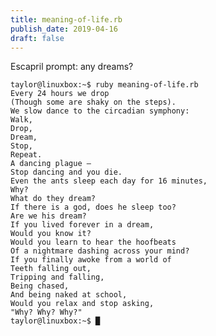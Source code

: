 ```yaml
---
title: meaning-of-life.rb
publish_date: 2019-04-16
draft: false
---
```

Escapril prompt: any dreams?

    taylor@linuxbox:~$ ruby meaning-of-life.rb  
    Every 24 hours we drop  
    (Though some are shaky on the steps).  
    We slow dance to the circadian symphony:  
    Walk,  
    Drop,  
    Dream,  
    Stop,  
    Repeat.  
    A dancing plague —  
    Stop dancing and you die.  
    Even the ants sleep each day for 16 minutes,  
    Why?  
    What do they dream?  
    If there is a god, does he sleep too?  
    Are we his dream?  
    If you lived forever in a dream,  
    Would you know it?  
    Would you learn to hear the hoofbeats  
    Of a nightmare dashing across your mind?  
    If you finally awoke from a world of  
    Teeth falling out,  
    Tripping and falling,  
    Being chased,  
    And being naked at school,  
    Would you relax and stop asking,  
    "Why? Why? Why?"  
    taylor@linuxbox:~$ █  
